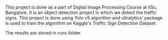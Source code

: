 This project is done as a part of Digital Image Processing Course at IISc, Bangalore. It is an object detection project in which we detect the traffic signs. This project is done using Yolo v5 algorithm and ultralytics' package is used to train the algorithm on Kaggle's Traffic Sign Detection Dataset.

The results are stored in runs folder.

